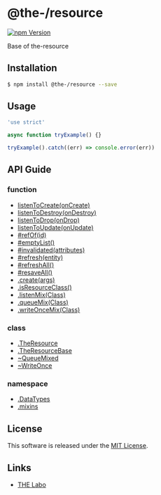 @the-/resource
==========

<!---
This file is generated by the-tmpl. Do not update manually.
--->

<!-- Badge Start -->
<a name="badges"></a>

[![npm Version][bd_npm_shield_url]][bd_npm_url]

[bd_repo_url]: https://github.com/the-labo/the
[bd_travis_url]: http://travis-ci.org/the-labo/the
[bd_travis_shield_url]: http://img.shields.io/travis/the-labo/the.svg?style=flat
[bd_travis_com_url]: http://travis-ci.com/the-labo/the
[bd_travis_com_shield_url]: https://api.travis-ci.com/the-labo/the.svg?token=
[bd_license_url]: https://github.com/the-labo/the/blob/master/LICENSE
[bd_npm_url]: http://www.npmjs.org/package/@the-/resource
[bd_npm_shield_url]: http://img.shields.io/npm/v/@the-/resource.svg?style=flat
[bd_standard_url]: http://standardjs.com/
[bd_standard_shield_url]: https://img.shields.io/badge/code%20style-standard-brightgreen.svg

<!-- Badge End -->


<!-- Description Start -->
<a name="description"></a>

Base of the-resource

<!-- Description End -->


<!-- Overview Start -->
<a name="overview"></a>



<!-- Overview End -->


<!-- Sections Start -->
<a name="sections"></a>

<!-- Section from "doc/readme/01.Installation.md.hbs" Start -->

<a name="section-doc-readme-01-installation-md"></a>

Installation
-----

```bash
$ npm install @the-/resource --save
```


<!-- Section from "doc/readme/01.Installation.md.hbs" End -->

<!-- Section from "doc/readme/02.Usage.md.hbs" Start -->

<a name="section-doc-readme-02-usage-md"></a>

Usage
---------

```javascript
'use strict'

async function tryExample() {}

tryExample().catch((err) => console.error(err))

```


<!-- Section from "doc/readme/02.Usage.md.hbs" End -->


<!-- Sections Start -->

<a name="api"></a>

## API Guide

### function
- [listenToCreate(onCreate)](./doc/api/api.md#listenToCreate)
- [listenToDestroy(onDestroy)](./doc/api/api.md#listenToDestroy)
- [listenToDrop(onDrop)](./doc/api/api.md#listenToDrop)
- [listenToUpdate(onUpdate)](./doc/api/api.md#listenToUpdate)
- [#refOf(id)](./doc/api/api.md#module_@the-/resource.TheResource#refOf)
- [#emptyList()](./doc/api/api.md#module_@the-/resource.TheResource#emptyList)
- [#invalidated(attributes)](./doc/api/api.md#module_@the-/resource.TheResource#invalidated)
- [#refresh(entity)](./doc/api/api.md#module_@the-/resource.TheResource#refresh)
- [#refreshAll()](./doc/api/api.md#module_@the-/resource.TheResource#refreshAll)
- [#resaveAll()](./doc/api/api.md#module_@the-/resource.TheResource#resaveAll)
- [.create(args)](./doc/api/api.md#module_@the-/resource.create)
- [.isResourceClass()](./doc/api/api.md#module_@the-/resource.isResourceClass)
- [.listenMix(Class)](./doc/api/api.md#module_@the-/resource.mixins.listenMix)
- [.queueMix(Class)](./doc/api/api.md#module_@the-/resource.mixins.queueMix)
- [.writeOnceMix(Class)](./doc/api/api.md#module_@the-/resource.mixins.writeOnceMix)
### class
- [.TheResource](./doc/api/api.md#module_@the-/resource.TheResource)
- [.TheResourceBase](./doc/api/api.md#module_@the-/resource.TheResourceBase)
- [~QueueMixed](./doc/api/api.md#module_@the-/resource.mixins.queueMix~QueueMixed)
- [~WriteOnce](./doc/api/api.md#module_@the-/resource.mixins.writeOnceMix~WriteOnce)
### namespace
- [.DataTypes](./doc/api/api.md#module_@the-/resource.DataTypes)
- [.mixins](./doc/api/api.md#module_@the-/resource.mixins)

<!-- LICENSE Start -->
<a name="license"></a>

License
-------
This software is released under the [MIT License](https://github.com/the-labo/the/blob/master/LICENSE).

<!-- LICENSE End -->


<!-- Links Start -->
<a name="links"></a>

Links
------

+ [THE Labo][the_labo_url]

[the_labo_url]: https://github.com/the-labo

<!-- Links End -->
